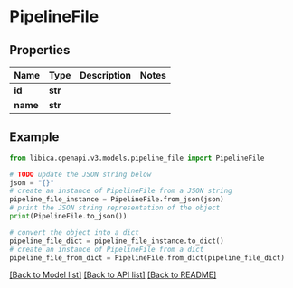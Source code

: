 # PipelineFile


## Properties

Name | Type | Description | Notes
------------ | ------------- | ------------- | -------------
**id** | **str** |  | 
**name** | **str** |  | 

## Example

```python
from libica.openapi.v3.models.pipeline_file import PipelineFile

# TODO update the JSON string below
json = "{}"
# create an instance of PipelineFile from a JSON string
pipeline_file_instance = PipelineFile.from_json(json)
# print the JSON string representation of the object
print(PipelineFile.to_json())

# convert the object into a dict
pipeline_file_dict = pipeline_file_instance.to_dict()
# create an instance of PipelineFile from a dict
pipeline_file_from_dict = PipelineFile.from_dict(pipeline_file_dict)
```
[[Back to Model list]](../README.md#documentation-for-models) [[Back to API list]](../README.md#documentation-for-api-endpoints) [[Back to README]](../README.md)


